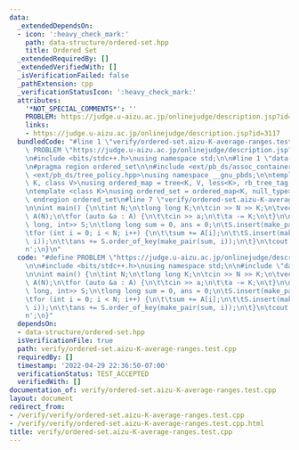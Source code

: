 ```yaml
---
data:
  _extendedDependsOn:
  - icon: ':heavy_check_mark:'
    path: data-structure/ordered-set.hpp
    title: Ordered Set
  _extendedRequiredBy: []
  _extendedVerifiedWith: []
  _isVerificationFailed: false
  _pathExtension: cpp
  _verificationStatusIcon: ':heavy_check_mark:'
  attributes:
    '*NOT_SPECIAL_COMMENTS*': ''
    PROBLEM: https://judge.u-aizu.ac.jp/onlinejudge/description.jsp?id=3117
    links:
    - https://judge.u-aizu.ac.jp/onlinejudge/description.jsp?id=3117
  bundledCode: "#line 1 \"verify/ordered-set.aizu-K-average-ranges.test.cpp\"\n#define\
    \ PROBLEM \"https://judge.u-aizu.ac.jp/onlinejudge/description.jsp?id=3117\"\n\
    \n#include <bits/stdc++.h>\nusing namespace std;\n\n#line 1 \"data-structure/ordered-set.hpp\"\
    \n#pragma region ordered_set\n\n#include <ext/pb_ds/assoc_container.hpp>\n#include\
    \ <ext/pb_ds/tree_policy.hpp>\nusing namespace __gnu_pbds;\n\ntemplate <class\
    \ K, class V>\nusing ordered_map = tree<K, V, less<K>, rb_tree_tag, tree_order_statistics_node_update>;\n\
    \ntemplate <class K>\nusing ordered_set = ordered_map<K, null_type>;\n\n#pragma\
    \ endregion ordered_set\n#line 7 \"verify/ordered-set.aizu-K-average-ranges.test.cpp\"\
    \n\nint main() {\n\tint N;\n\tlong long K;\n\tcin >> N >> K;\n\tvector<long long>\
    \ A(N);\n\tfor (auto &a : A) {\n\t\tcin >> a;\n\t\ta -= K;\n\t}\n\n\tordered_set<pair<long\
    \ long, int>> S;\n\tlong long sum = 0, ans = 0;\n\tS.insert(make_pair(sum, -1));\n\
    \tfor (int i = 0; i < N; i++) {\n\t\tsum += A[i];\n\t\tS.insert(make_pair(sum,\
    \ i));\n\t\tans += S.order_of_key(make_pair(sum, i));\n\t}\n\tcout << ans << '\\\
    n';\n}\n"
  code: "#define PROBLEM \"https://judge.u-aizu.ac.jp/onlinejudge/description.jsp?id=3117\"\
    \n\n#include <bits/stdc++.h>\nusing namespace std;\n\n#include \"data-structure/ordered-set.hpp\"\
    \n\nint main() {\n\tint N;\n\tlong long K;\n\tcin >> N >> K;\n\tvector<long long>\
    \ A(N);\n\tfor (auto &a : A) {\n\t\tcin >> a;\n\t\ta -= K;\n\t}\n\n\tordered_set<pair<long\
    \ long, int>> S;\n\tlong long sum = 0, ans = 0;\n\tS.insert(make_pair(sum, -1));\n\
    \tfor (int i = 0; i < N; i++) {\n\t\tsum += A[i];\n\t\tS.insert(make_pair(sum,\
    \ i));\n\t\tans += S.order_of_key(make_pair(sum, i));\n\t}\n\tcout << ans << '\\\
    n';\n}"
  dependsOn:
  - data-structure/ordered-set.hpp
  isVerificationFile: true
  path: verify/ordered-set.aizu-K-average-ranges.test.cpp
  requiredBy: []
  timestamp: '2022-04-29 22:36:50-07:00'
  verificationStatus: TEST_ACCEPTED
  verifiedWith: []
documentation_of: verify/ordered-set.aizu-K-average-ranges.test.cpp
layout: document
redirect_from:
- /verify/verify/ordered-set.aizu-K-average-ranges.test.cpp
- /verify/verify/ordered-set.aizu-K-average-ranges.test.cpp.html
title: verify/ordered-set.aizu-K-average-ranges.test.cpp
---
```

